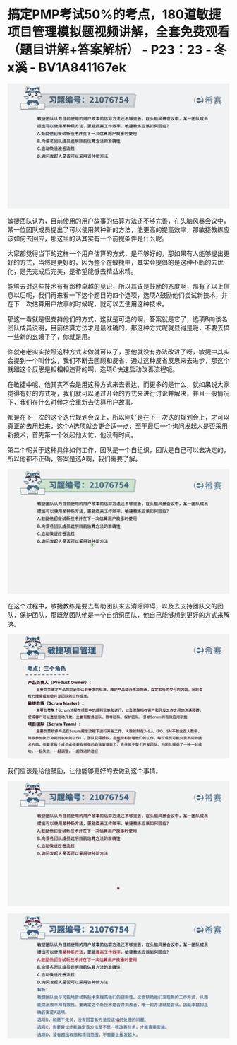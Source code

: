 # 搞定PMP考试50%的考点，180道敏捷项目管理模拟题视频讲解，全套免费观看（题目讲解+答案解析） - P23：23 - 冬x溪 - BV1A841167ek

![](img/e617360bbb086c136f88bbf910080192_0.png)

敏捷团队认为，目前使用的用户故事的估算方法还不够完善，在头脑风暴会议中，某一位团队成员提出了可以使用某种新的方法，能更高的提高效率，那敏捷教练应该如何去回应，那这里的话其实有一个前提条件是什么呢。

大家都觉得当下的这样一个用户估算的方式，是不够好的，那如果有人能够提出更好的方式，当然是更好的，因为整个在敏捷中，其实会提倡的是这种不断的去优化，是先完成后完美，是希望能够去精益求精。

能够去对这些技术有有那种卓越的见识，所以其该是鼓励的态度啊，那有了以上信息以后呢，我们再来看一下这个题目的四个选项，选项A鼓励他们尝试新技术，并在下一次估算用户故事的时候呢，就可以去使用这种技术。

那这一看就是很支持他们的方式，这就是可选的啊，答案就是它了，选项B向该名团队成员说明，目前估算方法才是最准确的，那这种方式呢就显得是呃，不要去搞一些新的幺蛾子了，你就是用。

你就老老实实按照这种方式来做就可以了，那他就没有办法改进了呀，敏捷中其实会提到一个叫什么，我们不断去回顾和反省，通过这种反省反思来去进步，那这个就跟这个反思是相相相违背的啊，选项C快速启动改善流程呃。

在敏捷中呢，他其实不会是用这种方式来去表达，而更多的是什么，就如果说大家觉得有好的方式呢，我们就可以通过开会的方式来进行讨论并解决，并且一般情况下，我们在什么时候才会重新去估算用户故事。

都是在下一次的这个迭代规划会议上，所以刚好是在下一次迭的规划会上，才可以真正的去用起来，这个A选项就会更合适一点，至于最后一个询问发起人是否采用新技术，首先第一个发起他太忙，他没有时间。

第二个呢关于这种具体如何工作，团队是一个自组织，团队是自己可以去决定的，所以他都不正确，答案是选A啊，我们需要了解。



![](img/e617360bbb086c136f88bbf910080192_2.png)

在这个过程中，敏捷教练是要去帮助团队来去清除障碍，以及去支持团队交的团队，保护团队，那既然团队他是一个自组织团队，他自己能够想到更好的方式来解决。



![](img/e617360bbb086c136f88bbf910080192_4.png)

我们应该是给他鼓励，让他能够更好的去做到这个事情。

![](img/e617360bbb086c136f88bbf910080192_6.png)

![](img/e617360bbb086c136f88bbf910080192_7.png)